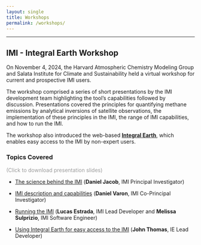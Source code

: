 ```yaml
---
layout: single
title: Workshops
permalink: /workshops/
---
```


<hr>
<!-- <img src = "{{ site.baseurl }}/assets/plots/WorkshopBrochure.png" /> -->

## IMI - Integral Earth Workshop

On November 4, 2024, the Harvard Atmospheric Chemistry Modeling Group and Salata Institute for Climate and Sustainability held a virtual workshop for current and prospective IMI users.

The workshop comprised a series of short presentations by the IMI development team highlighting the tool’s capabilities followed by discussion. Presentations covered the principles for quantifying methane emissions by analytical inversions of satellite observations, the implementation of these principles in the IMI, the range of IMI capabilities, and how to run the IMI.

The workshop also introduced the web-based <a href = "http://integralearth.github.io" target = "#"><strong>Integral Earth</strong></a>, which enables easy access to the IMI by non-expert users.

<!-- <div style = "width: 100%; display: flex; justify-content: center; margin-bottom: 1.8rem; ">
<a href = "{{site.baseurl}}/assets/invitation/workshop_invitation_final.pdf" download>
    <button style = "margin: 10px; background-color: #98c89a; color: white; outline: none; border: solid transparent 1px; border-radius: 5px; padding: 7px">
        Download PDF Invitation
    </button>
    </a>
</div> -->

### Topics Covered

<p style = "color: rgb(155,155,155)">(Click to download presentation slides)</p>

- <a href = "{{site.baseurl}}/assets/powerpoint/1_Why_the_IMI.pdf" download>The science behind the IMI</a> (<strong>Daniel Jacob</strong>, IMI Principal Investigator)

- <a href = "{{site.baseurl}}/assets/powerpoint/2_IMI_description_and_capabilities.pdf" download>IMI description and capabilities</a> (<strong>Daniel Varon</strong>, IMI Co-Principal Investigator)
- <a href = "{{site.baseurl}}/assets/powerpoint/3_Running_the_IMI.pdf" download>Running the IMI</a> (<strong>Lucas Estrada</strong>, IMI Lead Developer and <strong>Melissa Sulprizio</strong>, IMI Software Engineer)
- <a href = "{{site.baseurl}}/assets/powerpoint/4_Using_IE_for_easy_access_to_the_IMI.pdf" download>Using Integral Earth for easy access to the IMI</a> (<strong>John Thomas</strong>, IE Lead Developer)
